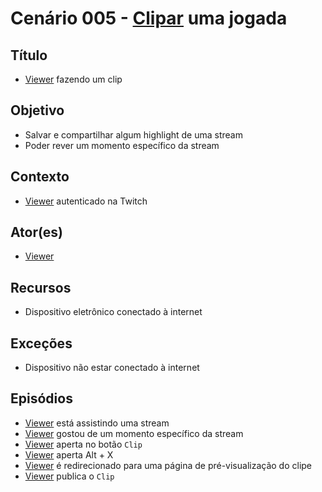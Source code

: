 # Cenário 005 - [Clipar](Clip) uma jogada

## Título
* [Viewer](Viewer) fazendo um clip

## Objetivo
* Salvar e compartilhar algum highlight de uma stream
* Poder rever um momento específico da stream	

## Contexto
* [Viewer](Viewer) autenticado na Twitch	

## Ator(es)
* [Viewer](Viewer)

## Recursos
* Dispositivo eletrônico conectado à internet

## Exceções
* Dispositivo não estar conectado à internet

## Episódios
* [Viewer](Viewer) está assistindo uma stream
* [Viewer](Viewer) gostou de um momento específico da stream
* [Viewer](Viewer) aperta no botão ```Clip```
* [Viewer](Viewer) aperta Alt + X
* [Viewer](Viewer) é redirecionado para uma página de pré-visualização do clipe
* [Viewer](Viewer) publica o ```Clip```
